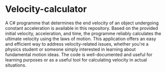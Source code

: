 # Velocity-calculator
A C# programme that determines the end velocity of an object undergoing constant acceleration is available in this repository. Based on the provided initial velocity, acceleration, and time, the programme reliably calculates the ultimate velocity using the laws of motion. This application offers an easy and efficient way to address velocity-related issues, whether you're a physics student or someone simply interested in learning about fundamental motion ideas. The code is well-documented and useful for learning purposes or as a useful tool for calculating velocity in actual situations. 

